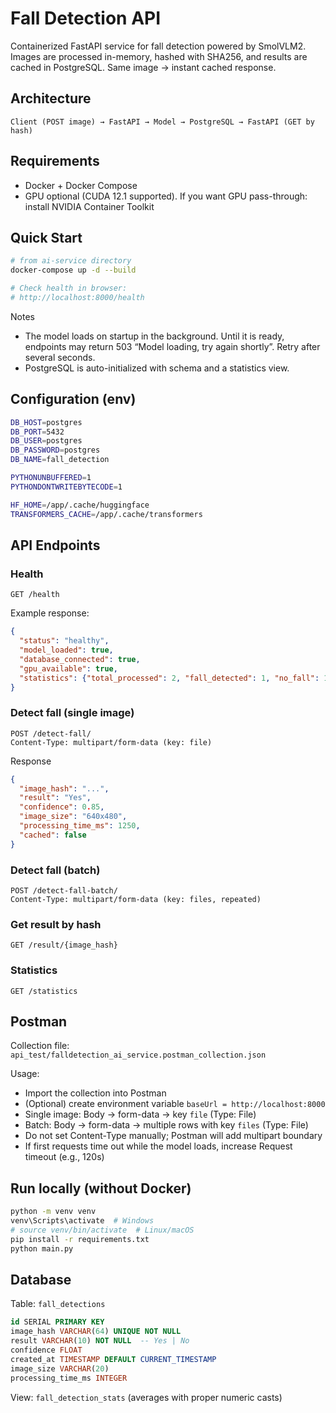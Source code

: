 # Fall Detection API

Containerized FastAPI service for fall detection powered by SmolVLM2. Images are processed in-memory, hashed with SHA256, and results are cached in PostgreSQL. Same image → instant cached response.

## Architecture

```
Client (POST image) → FastAPI → Model → PostgreSQL → FastAPI (GET by hash)
```

## Requirements
- Docker + Docker Compose
- GPU optional (CUDA 12.1 supported). If you want GPU pass-through: install NVIDIA Container Toolkit

## Quick Start

```bash
# from ai-service directory
docker-compose up -d --build

# Check health in browser:
# http://localhost:8000/health
```

Notes
- The model loads on startup in the background. Until it is ready, endpoints may return 503 “Model loading, try again shortly”. Retry after several seconds.
- PostgreSQL is auto-initialized with schema and a statistics view.

## Configuration (env)
```bash
DB_HOST=postgres
DB_PORT=5432
DB_USER=postgres
DB_PASSWORD=postgres
DB_NAME=fall_detection

PYTHONUNBUFFERED=1
PYTHONDONTWRITEBYTECODE=1

HF_HOME=/app/.cache/huggingface
TRANSFORMERS_CACHE=/app/.cache/transformers
```

## API Endpoints

### Health
```
GET /health
```
Example response:
```json
{
  "status": "healthy",
  "model_loaded": true,
  "database_connected": true,
  "gpu_available": true,
  "statistics": {"total_processed": 2, "fall_detected": 1, "no_fall": 1, ...}
}
```

### Detect fall (single image)
```
POST /detect-fall/
Content-Type: multipart/form-data (key: file)
```

Response
```json
{
  "image_hash": "...",
  "result": "Yes",
  "confidence": 0.85,
  "image_size": "640x480",
  "processing_time_ms": 1250,
  "cached": false
}
```

### Detect fall (batch)
```
POST /detect-fall-batch/
Content-Type: multipart/form-data (key: files, repeated)
```

### Get result by hash
```
GET /result/{image_hash}
```

### Statistics
```
GET /statistics
```

## Postman

Collection file:
`api_test/falldetection_ai_service.postman_collection.json`

Usage:
- Import the collection into Postman
- (Optional) create environment variable `baseUrl = http://localhost:8000`
- Single image: Body → form-data → key `file` (Type: File)
- Batch: Body → form-data → multiple rows with key `files` (Type: File)
- Do not set Content-Type manually; Postman will add multipart boundary
- If first requests time out while the model loads, increase Request timeout (e.g., 120s)

## Run locally (without Docker)
```bash
python -m venv venv
venv\Scripts\activate  # Windows
# source venv/bin/activate  # Linux/macOS
pip install -r requirements.txt
python main.py
```

## Database

Table: `fall_detections`
```sql
id SERIAL PRIMARY KEY
image_hash VARCHAR(64) UNIQUE NOT NULL
result VARCHAR(10) NOT NULL  -- Yes | No
confidence FLOAT
created_at TIMESTAMP DEFAULT CURRENT_TIMESTAMP
image_size VARCHAR(20)
processing_time_ms INTEGER
```

View: `fall_detection_stats` (averages with proper numeric casts)
